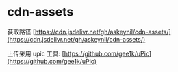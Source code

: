 # cdn-assets

获取路径 [https://cdn.jsdelivr.net/gh/askeynil/cdn-assets/](https://cdn.jsdelivr.net/gh/askeynil/cdn-assets/)

上传采用 upic 工具:
[https://github.com/gee1k/uPic](https://github.com/gee1k/uPic)

